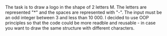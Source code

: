 The task is to draw a logo in the shape of 2 letters M. The letters are represented "*" and the spaces are represented with "-". The input must be an odd integer between 3 and less than 10 000.
I decided to use OOP principles so that the code could be more readble and reusable - in case you want to draw the same structure with different characters. 
